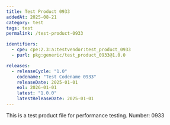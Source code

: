 ```yaml
---
title: Test Product 0933
addedAt: 2025-08-21
category: test
tags: test
permalink: /test-product-0933

identifiers:
  - cpe: cpe:2.3:a:testvendor:test_product_0933
  - purl: pkg:generic/test_product_0933@1.0.0

releases:
  - releaseCycle: "1.0"
    codename: "Test Codename 0933"
    releaseDate: 2025-01-01
    eol: 2026-01-01
    latest: "1.0.0"
    latestReleaseDate: 2025-01-01
---
```


This is a test product file for performance testing. Number: 0933
